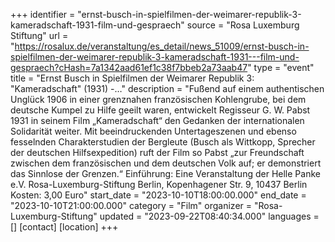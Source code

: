 +++
identifier = "ernst-busch-in-spielfilmen-der-weimarer-republik-3-kameradschaft-1931-film-und-gespraech"
source = "Rosa Luxemburg Stiftung"
url = "https://rosalux.de/veranstaltung/es_detail/news_51009/ernst-busch-in-spielfilmen-der-weimarer-republik-3-kameradschaft-1931---film-und-gespraech?cHash=7a1342aad61ef1c38f7bbeb2a73aab47"
type = "event"
title = "Ernst Busch in Spielfilmen der Weimarer Republik 3: "Kameradschaft" (1931) -…"
description = "Fußend auf einem authentischen Unglück 1906 in einer grenznahen französischen Kohlengrube, bei dem deutsche Kumpel zu Hilfe geeilt waren, entwickelt Regisseur G. W. Pabst 1931 in seinem Film „Kameradschaft“ den Gedanken der internationalen Solidarität weiter. Mit beeindruckenden Untertageszenen und ebenso fesselnden Charakterstudien der Bergleute (Busch als Wittkopp, Sprecher der deutschen Hilfsexpedition) ruft der Film  so Pabst  „zur Freundschaft zwischen dem französischen und dem deutschen Volk auf; er demonstriert das Sinnlose der Grenzen.“
Einführung: 
Eine Veranstaltung der 
Helle Panke e.V.  Rosa-Luxemburg-Stiftung Berlin, Kopenhagener Str. 9, 10437 Berlin
Kosten: 3,00 Euro"
start_date = "2023-10-10T18:00:00.000"
end_date = "2023-10-10T21:00:00.000"
category = "Film"
organizer = "Rosa-Luxemburg-Stiftung"
updated = "2023-09-22T08:40:34.000"
languages = []
[contact]
[location]
+++